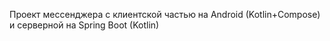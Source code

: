Проект мессенджера с клиентской частью на Android (Kotlin+Compose) и серверной на Spring Boot (Kotlin)

